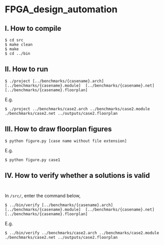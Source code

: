 # FPGA_design_automation
## I. How to compile <br/>
```
$ cd src 
$ make clean
$ make 
$ cd ../bin 
```
## II. How to run <br/>
```
$ ./project [../benchmarks/{casename}.arch]  [../benchmarks/{casename}.module]  [../benchmarks/{casename}.net]  [../benchmarks/{casename}.floorplan]
```
E.g. <br/>
```
$ ./project ../benchmarks/case2.arch ../benchmarks/case2.module ./benchmarks/case2.net ../outputs/case2.floorplan 
```
## III. How to draw floorplan figures <br/>
```
$ python figure.py [case name without file extension]
```
E.g. <br/>
```
$ python figure.py case1
```
## IV. How to verify whether a solutions is valid <br/><br/>

In ```/src/```, enter the command below,
```
$ ../bin/verify [../benchmarks/{casename}.arch]  [../benchmarks/{casename}.module]  [../benchmarks/{casename}.net]  [../benchmarks/{casename}.floorplan]
```
E.g. <br/>
```
$ ../bin/verify ../benchmarks/case2.arch ../benchmarks/case2.module ./benchmarks/case2.net ../outputs/case2.floorplan 
```